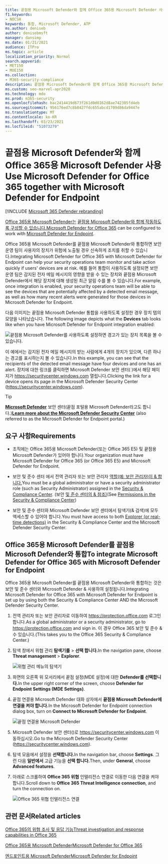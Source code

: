 ```yaml
---
title: 끝점용 Microsoft Defender와 함께 Office 365용 Microsoft Defender 사용
f1.keywords:
- NOCSH
keywords: 통합, Microsoft Defender, ATP
ms.author: deniseb
author: denisebmsft
manager: dansimp
ms.date: 01/21/2021
audience: ITPro
ms.topic: article
localization_priority: Normal
search.appverid:
- MET150
- MOE150
ms.collection:
- M365-security-compliance
description: 끝점용 Microsoft Defender와 함께 Office 365용 Microsoft Defender를 사용하여 장치 및 전자 메일 콘텐츠에 대한 위협에 대한 자세한 정보를 얻을 수 있습니다.
ms.custom: seo-marvel-apr2020
ms.technology: mdo
ms.prod: m365-security
ms.openlocfilehash: bac2414419d673f261d0d0162d8ae742385fd4eb
ms.sourcegitcommit: 956176ed7c8b8427fdc655abcd1709d86da9447e
ms.translationtype: MT
ms.contentlocale: ko-KR
ms.lasthandoff: 03/23/2021
ms.locfileid: "51073279"
---
```

# <a name="use-microsoft-defender-for-office-365-together-with-microsoft-defender-for-endpoint"></a><span data-ttu-id="b2d88-104">끝점용 Microsoft Defender와 함께 Office 365용 Microsoft Defender 사용</span><span class="sxs-lookup"><span data-stu-id="b2d88-104">Use Microsoft Defender for Office 365 together with Microsoft Defender for Endpoint</span></span>

[!INCLUDE [Microsoft 365 Defender rebranding](../includes/microsoft-defender-for-office.md)]


<span data-ttu-id="b2d88-105">[Office 365용 Microsoft Defender는](defender-for-office-365.md) [끝점용 Microsoft Defender와 함께 작동하도록 구성할 수 있습니다.](/windows/security/threat-protection)</span><span class="sxs-lookup"><span data-stu-id="b2d88-105">[Microsoft Defender for Office 365](defender-for-office-365.md) can be configured to work with [Microsoft Defender for Endpoint](/windows/security/threat-protection).</span></span>

<span data-ttu-id="b2d88-106">Office 365용 Microsoft Defender를 끝점용 Microsoft Defender와 통합하면 보안 운영 팀이 사용자의 장치가 위험에 노출될 경우 신속하게 조치를 취할 수 있습니다.</span><span class="sxs-lookup"><span data-stu-id="b2d88-106">Integrating Microsoft Defender for Office 365 with Microsoft Defender for Endpoint can help your security operations team monitor and take action quickly if users' devices are at risk.</span></span> <span data-ttu-id="b2d88-107">예를 들어 통합이 사용하도록 설정되면 보안 운영 팀은 감지된 전자 메일 메시지의 영향을 받을 수 있는 장치와 끝점용 Microsoft Defender에서 해당 장치에 대해 생성된 최근 알림 수를 볼 수 있습니다.</span><span class="sxs-lookup"><span data-stu-id="b2d88-107">For example, once integration is enabled, your security operations team will be able to see the devices that are potentially affected by a detected email message, as well as how many recent alerts were generated for those devices in Microsoft Defender for Endpoint.</span></span>

<span data-ttu-id="b2d88-108">다음 이미지는 끝점용 Microsoft Defender 통합을 사용하도록 설정한 경우 장치 탭의 모양을 나타났습니다. </span><span class="sxs-lookup"><span data-stu-id="b2d88-108">The following image depicts what the **Devices** tab looks like when you have Microsoft Defender for Endpoint integration enabled:</span></span>

![끝점용 Microsoft Defender를 사용하도록 설정하면 경고가 있는 장치 목록을 볼 수 있습니다.](../../media/fec928ea-8f0c-44d7-80b9-a2e0a8cd4e89.PNG)

<span data-ttu-id="b2d88-110">이 예에서는 감지된 전자 메일 메시지의 받는 사람에게 4개의 장치가 있으며, 다른 하나는 경고를 표시하는지 볼 수 있습니다.</span><span class="sxs-lookup"><span data-stu-id="b2d88-110">In this example, you can see that the recipients of the detected email message have four devices and one has an alert.</span></span> <span data-ttu-id="b2d88-111">장치에 대한 링크를 클릭하면 Microsoft Defender 보안 센터( )에서 해당 페이지가 <https://securitycenter.windows.com> 열립니다.</span><span class="sxs-lookup"><span data-stu-id="b2d88-111">Clicking the link for a device opens its page in the Microsoft Defender Security Center (<https://securitycenter.windows.com>).</span></span>

> [!TIP]
> <span data-ttu-id="b2d88-112">**[Microsoft Defender](/windows/security/threat-protection/microsoft-defender-atp/use)** 보안 센터(끝점 포털용 Microsoft Defender라고도 합니다.)</span><span class="sxs-lookup"><span data-stu-id="b2d88-112">**[Learn more about the Microsoft Defender Security Center](/windows/security/threat-protection/microsoft-defender-atp/use)** (also referred to as the Microsoft Defender for Endpoint portal.)</span></span>

## <a name="requirements"></a><span data-ttu-id="b2d88-113">요구 사항</span><span class="sxs-lookup"><span data-stu-id="b2d88-113">Requirements</span></span>

- <span data-ttu-id="b2d88-114">조직에는 Office 365용 Microsoft Defender(또는 Office 365 E5) 및 끝점용 Microsoft Defender가 있어야 합니다.</span><span class="sxs-lookup"><span data-stu-id="b2d88-114">Your organization must have Microsoft Defender for Office 365 (or Office 365 E5) and Microsoft Defender for Endpoint.</span></span>

- <span data-ttu-id="b2d88-115">보안 및 준수 센터 에서 전역 관리자 또는 보안 관리자 [역할(예: 보안 관리자)이 & 합니다.](https://protection.office.com)</span><span class="sxs-lookup"><span data-stu-id="b2d88-115">You must be a global administrator or have a security administrator role (such as Security Administrator) assigned in the [Security & Compliance Center](https://protection.office.com).</span></span> <span data-ttu-id="b2d88-116">(보안 [및 준수 센터의 & 참조)](permissions-in-the-security-and-compliance-center.md)</span><span class="sxs-lookup"><span data-stu-id="b2d88-116">(See [Permissions in the Security & Compliance Center](permissions-in-the-security-and-compliance-center.md))</span></span>

- <span data-ttu-id="b2d88-117">보안 및 준수 [](threat-explorer.md) 센터와 Microsoft Defender 보안 센터에서 탐색기(& 검색)에 모두 액세스할 수 있어야 합니다.</span><span class="sxs-lookup"><span data-stu-id="b2d88-117">You must have access to both [Explorer (or real-time detections)](threat-explorer.md) in the Security & Compliance Center and the Microsoft Defender Security Center.</span></span>

## <a name="to-integrate-microsoft-defender-for-office-365-with-microsoft-defender-for-endpoint"></a><span data-ttu-id="b2d88-118">Office 365용 Microsoft Defender를 끝점용 Microsoft Defender와 통합</span><span class="sxs-lookup"><span data-stu-id="b2d88-118">To integrate Microsoft Defender for Office 365 with Microsoft Defender for Endpoint</span></span>

<span data-ttu-id="b2d88-119">Office 365용 Microsoft Defender를 끝점용 Microsoft Defender와 통합하는 것은 보안 및 준수 센터와 Microsoft Defender & 사용하여 설정됩니다.</span><span class="sxs-lookup"><span data-stu-id="b2d88-119">Integrating Microsoft Defender for Office 365 with Microsoft Defender for Endpoint is set up by using both the Security & Compliance Center AND the Microsoft Defender Security Center.</span></span>

1. <span data-ttu-id="b2d88-120">전역 관리자 또는 보안 관리자로 이동하여 <https://protection.office.com> 로그인합니다.</span><span class="sxs-lookup"><span data-stu-id="b2d88-120">As a global administrator or a security administrator, go to <https://protection.office.com> and sign in.</span></span> <span data-ttu-id="b2d88-121">이 경우 Office 365 보안 및 준수 & 수 있습니다.</span><span class="sxs-lookup"><span data-stu-id="b2d88-121">(This takes you to the Office 365 Security & Compliance Center.)</span></span>

2. <span data-ttu-id="b2d88-122">탐색 창에서 위협 관리 **탐색기를** \> **선택 합니다.**</span><span class="sxs-lookup"><span data-stu-id="b2d88-122">In the navigation pane, choose **Threat management** \> **Explorer**.</span></span>

   ![위협 관리 메뉴의 탐색기](../../media/ThreatMgmt-Explorer-nav.png)

3. <span data-ttu-id="b2d88-124">화면의 오른쪽 위 모서리에서 끝점 설정(MDE 설정)에 대한 **Defender를 선택합니다.**</span><span class="sxs-lookup"><span data-stu-id="b2d88-124">In the upper right corner of the screen, choose **Defender for Endpoint Settings (MDE Settings)**.</span></span>

4. <span data-ttu-id="b2d88-125">끝점 연결용 Microsoft Defender 대화 상자에서 **끝점용 Microsoft Defender에 연결을 켜야 합니다.**</span><span class="sxs-lookup"><span data-stu-id="b2d88-125">In the Microsoft Defender for Endpoint connection dialog box, turn on **Connect to Microsoft Defender for Endpoint**.</span></span>

   ![끝점 연결용 Microsoft Defender](../../media/Explorer-WDATPConnection-dialog.png)

5. <span data-ttu-id="b2d88-127">Microsoft Defender 보안 센터()로 <https://securitycenter.windows.com> 이동하십시오.</span><span class="sxs-lookup"><span data-stu-id="b2d88-127">Go to the Microsoft Defender Security Center (<https://securitycenter.windows.com>).</span></span>

6. <span data-ttu-id="b2d88-128">탐색 모음에서 설정을 **선택합니다.**</span><span class="sxs-lookup"><span data-stu-id="b2d88-128">In the navigation bar, choose **Settings**.</span></span> <span data-ttu-id="b2d88-129">그런 다음 **일반에서** 고급 기능을 **선택 합니다.**</span><span class="sxs-lookup"><span data-stu-id="b2d88-129">Then, under **General**, choose **Advanced features**.</span></span>

7. <span data-ttu-id="b2d88-130">아래로 스크롤하여 **Office 365 위협** 인텔리전스 연결로 이동한 다음 연결을 켜야 합니다.</span><span class="sxs-lookup"><span data-stu-id="b2d88-130">Scroll down to **Office 365 Threat Intelligence connection**, and turn the connection on.</span></span>

   ![Office 365 위협 인텔리전스 연결](../../media/mdatp-oatptoggle.png)

## <a name="related-articles"></a><span data-ttu-id="b2d88-132">관련 문서</span><span class="sxs-lookup"><span data-stu-id="b2d88-132">Related articles</span></span>

[<span data-ttu-id="b2d88-133">Office 365의 위협 조사 및 응답 기능</span><span class="sxs-lookup"><span data-stu-id="b2d88-133">Threat investigation and response capabilities in Office 365</span></span>](office-365-ti.md)

[<span data-ttu-id="b2d88-134">Office 365용 Microsoft Defender</span><span class="sxs-lookup"><span data-stu-id="b2d88-134">Microsoft Defender for Office 365</span></span>](defender-for-office-365.md)

[<span data-ttu-id="b2d88-135">엔드포인트용 Microsoft Defender</span><span class="sxs-lookup"><span data-stu-id="b2d88-135">Microsoft Defender for Endpoint</span></span>](/windows/security/threat-protection)